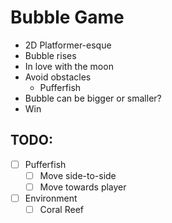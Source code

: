 # Bubble Game

- 2D Platformer-esque
- Bubble rises
- In love with the moon
- Avoid obstacles
    - Pufferfish
- Bubble can be bigger or smaller?
- Win

## TODO:

- [ ] Pufferfish
    - [ ] Move side-to-side
    - [ ] Move towards player
- [ ] Environment
    - [ ] Coral Reef
